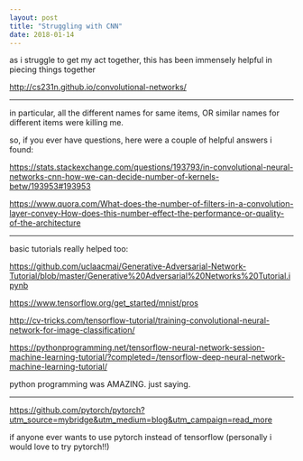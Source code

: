 ```yaml
---
layout: post
title: "Struggling with CNN"
date: 2018-01-14
---
```



as i struggle to get my act together, this has been immensely helpful in piecing things together

http://cs231n.github.io/convolutional-networks/

---

in particular, all the different names for same items, OR similar names for different items were killing me.

so, if you ever have questions, here were a couple of helpful answers i found:

https://stats.stackexchange.com/questions/193793/in-convolutional-neural-networks-cnn-how-we-can-decide-number-of-kernels-betw/193953#193953


https://www.quora.com/What-does-the-number-of-filters-in-a-convolution-layer-convey-How-does-this-number-effect-the-performance-or-quality-of-the-architecture


---

basic tutorials really helped too:

https://github.com/uclaacmai/Generative-Adversarial-Network-Tutorial/blob/master/Generative%20Adversarial%20Networks%20Tutorial.ipynb

https://www.tensorflow.org/get_started/mnist/pros

http://cv-tricks.com/tensorflow-tutorial/training-convolutional-neural-network-for-image-classification/

https://pythonprogramming.net/tensorflow-neural-network-session-machine-learning-tutorial/?completed=/tensorflow-deep-neural-network-machine-learning-tutorial/

python programming was AMAZING.
just saying.

---

https://github.com/pytorch/pytorch?utm_source=mybridge&utm_medium=blog&utm_campaign=read_more

if anyone ever wants to use pytorch instead of tensorflow (personally i would love to try pytorch!!)


